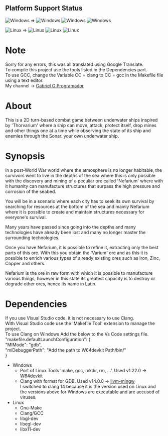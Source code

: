 ## Platform Support Status
![Windows](https://img.shields.io/badge/Windows-OK-green) => 
![Windows](https://img.shields.io/badge/Win32-Suported-green)
![Windows](https://img.shields.io/badge/WGL-Suported-green)
![Windows](https://img.shields.io/badge/OpenGL-Suported-green)  

![Linux](https://img.shields.io/badge/Linux-OK-green) =>
![Linux](https://img.shields.io/badge/X11-Suported-green) 
![Linux](https://img.shields.io/badge/EGL-Suported-green) 
![Linux](https://img.shields.io/badge/OpenGL-Suported-green)  

# Note
Sorry for any errors, this was all translated using Google Translate.  
To compile this project use the tools listed in the Dependencies part.  
To use GCC, change the Variable CC = clang to CC = gcc in the Makefile file using a text editor.  
My channel -> [Gabriel O Programador](https://www.youtube.com/@gabriel-oprogramador)

# About
This is a 2D turn-based combat game between underwater ships inspired by 'Thorvarium' where a ship can move, attack, protect itself, drop mines and other things one at a time while observing the state of its ship and enemies through the Sonar. your own underwater ship.

# Synopsis
In a post-World War world where the atmosphere is no longer habitable, the survivors went to live in the depths of the sea where this is only possible with the discovery and mining of a peculiar ore called 'Nefarium' where with it humanity can manufacture structures that surpass the high pressure and corrosion of the seabed.  

You will be in a scenario where each city has to seek its own survival by searching for resources at the bottom of the sea and mainly Nefarium where it is possible to create and maintain structures necessary for everyone's survival.  

Many years have passed since going into the depths and many technologies have already been lost and many no longer master the surrounding technologies.  

Once you have Nefarium, it is possible to refine it, extracting only the best parts of this ore. With this you obtain the 'Varium' ore and as this it is possible to enrich various types of already existing ores such as Iron, Zinc, Copper and others.  

Nefarium is the ore in raw form with which it is possible to manufacture various things, however in this state its greatest capacity is to destroy or degrade other ores, hence its name in Latin.  

# Dependencies
If you use Visual Studio code, it is not necessary to use Clang.  
With Visual Studio code use the 'Makefile Tool' extension to manage the project.  
To use Clang on Windows Add the below to the Vs Code settings file.  
    "makefile.defaultLaunchConfiguration": {  
        "MIMode": "gdb",  
        "miDebuggerPath": "Add the path to W64devkit Path/bin/"  
    }  
* Windows
    + Port of Linux Tools 'make, gcc, mkdir, rm, ...'. Used v1.22.0 -> [W64devkit](https://github.com/skeeto/w64devkit/releases)
    + Clang with format for GDB. Used v14.0.0 -> [llvm-mingw](https://github.com/mstorsjo/llvm-mingw/releases)  
    I switched to clang 14 because it is the version used on Linux and the versions above for Windows are executable and are accused of viruses.
* Linux
    + Gnu-Make
    + Clang/GCC
    + libgl-dev
    + libegl-dev
    + libx11-dev


